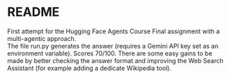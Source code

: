 # README
First attempt for the Hugging Face Agents Course Final assignment with a multi-agentic approach. <br> The file run.py generates the answer (requires a Gemini API key set as an environment variable). Scores 70/100. 
There are some easy gains to be made by better checking the answer format and improving the Web Search Assistant (for example adding a dedicate Wikipedia tool).
